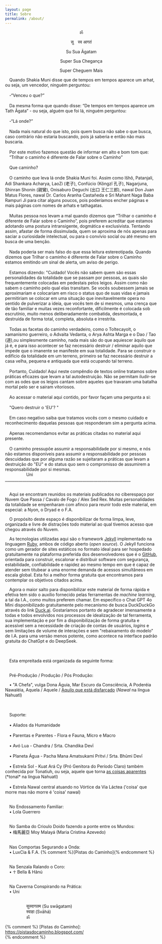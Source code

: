```yaml
---
layout: page
title: Sobre
permalink: /about/
---
```

<meta property="og:image" content="inf_thu.png"/>
<center>
<p>ॐ</p>
<p>सु स्व आगतं</p>
<p>Su Sua Āgatam</p>
<p>Super Sua Chegança</p>
<p>Super Cheguem Mais</p>
</center>
&emsp;Quando Shakia Muni disse que de tempos em tempos aparece um arhat, ou seja, um vencedor, ninguém perguntou:
<br /><br />&emsp;-“Venceu o que?”
<br /><br />&emsp;Da mesma forma que quando disse: “De tempos em tempos aparece um Tath Āgata” - ou seja, alguém que foi lá, ninguém perguntou:
<br /><br />&emsp;-“Lá onde?”
<br /><br />&emsp;Nada mais natural do que isto, pois quem busca não sabe o que busca, caso contrário não estaria buscando, pois já saberia e então não mais buscaria.
<br /><br />&emsp;Por este motivo fazemos questão de informar em alto e bom tom que:
<br />&emsp;“Trilhar o caminho é diferente de Falar sobre o Caminho”
<br /><br />&emsp;Que caminho?
<br /><br />&emsp;O caminho que leva lá onde Shakia Muni foi. Assim como Išhô, Patanjali, Adi Shankara Acharya, LaoZi (老子), Confúcio (Kǒngzǐ 孔子), Nagarjuna, Shinran Shonin (親鸞), Onisaburo Deguchi (出口 王仁三郎), nawal Don Juan Matus Flores, nawal Dr. Carlos Aranha Castañeda e Sri Mahant Naga Baba Rampuri Ji para citar alguns poucos, pois poderíamos encher páginas e mais páginas com nomes de arhats e tathagatas.
<br /><br />&emsp;Muitas pessoa nos levam a mal quando dizemos que “Trilhar o caminho é diferente de Falar sobre o Caminho”, pois preferem acreditar que estamos adotando uma postura intransigente, dogmática e exclusivista. Tentando assim, afastar de forma dissimulada, quem se aproxima de nós apenas para saciar a curiosidade intelectual, ou para o convívio social ou até mesmo em busca de uma benção.
<br /><br />&emsp;Nada poderia ser mais falso do que essa leitura estereotipada.
Quando dizemos que Trilhar o caminho é diferente de Falar sobre o Caminho estamos emitindo um sinal de alerta, um aviso de perigo.
<br /><br />&emsp;Estamos dizendo: "Cuidado! Vocês não sabem quem são essas personalidades da totalidade que se passam por pessoas, as quais são frequentemente colocadas em pedestais pelos leigos. Assim como não sabem o caminho pelo qual elas transitam. Se vocês soubessem jamais se aproximariam e colocariam em risco o status quo de suas vidas e jamais permitiriam se colocar em uma situação que inevitavelmente opera no sentido de pulverizar a ideia, que vocês tem de si mesmos, uma crença que de tão familiar e muitas vezes reconfortante, dificilmente é colocada sob escrutínio, muito menos deliberadamente combatida, desmontada, e destruída de forma total, completa, absoluta e irrestrita.
<br /><br />&emsp;Todas as facetas do caminho verdadeiro, como o Toltecayolt, o xamanismo guerreiro, o Advaita Vedanta, o Arya Ashta Marga e o Dao / Tao (道),ou simplesmente caminho, nada mais são do que aquiescer àquilo que já é, e para isso acontecer se faz necessário destruir / eliminar aquilo que impede que o imanente se manifeste em sua totalidade. Para se construir o edifício da totalidade em um terreno, primeiro se faz necessário destruir a casa velha, pequena e antiquada que está ocupando tal terreno.
<br /><br />&emsp;Portanto, Cuidado! Aqui neste compêndio de textos online tratamos sobre práticas eficazes que levam a tal autodestruição. Não se permitam iludir-se com as odes que os leigos cantam sobre aqueles que travaram uma batalha mortal pelo ser e sairam vitoriosos.
<br /><br />&emsp;Ao acessar o material aqui contido, por favor façam uma pergunta a si:
<br /><br />&emsp;"Quero destruir o 'EU'? "
<br /><br />&emsp;Em caso negativo saiba que tratamos vocês com o mesmo cuidado e reconhecimento daquelas pessoas que responderam sim a pergunta acima.
<br /><br />&emsp;Apenas recomendamos evitar as práticas citadas no material aqui presente.
<br /><br />&emsp;O caminho pressupõe assumir a responsabilidade por si mesmo, e nós
não estamos disponíveis para assumir a responsabilidade por pessoas descuidadas que por alguma razão se sujeitaram a práticas que levam a destruição do "EU" e do status quo sem o compromisso de assumirem a responsabilidade por si mesmas.
<br />&emsp;&emsp;&emsp;&emsp;&emsp;Uni<br />
_________________________________________________________________
<br /><br />


&emsp;Aqui se encontram reunidos os materiais publicados no ciberespaço por Nuvem Que Passa / Cavalo de Fogo / Alex Sed Rex.
Muitas personalidades da totalidade se empenharam com afinco para reunir todo este material, em especial: a Nyon, o Dryad e o F.A.

&emsp;O propósito deste espaço é disponibilizar de forma limpa, leve, organizada e livre de distrações todo material ao qual tivemos acesso que chegou através do Nuvem.

&emsp;As tecnologias utilizadas aqui são o framework [Jekyll] implementado na linguagem [Ruby], ambos de código aberto (*open source*). O Jekyll funciona como um gerador de sites estáticos no formato ideal para ser hospedado gratuitamente na plataforma preferida dos desenvolvedores que é o [GitHub], orientada para construir, escalonar e distribuir software com segurança, estabilidade, confiabilidade e rapidez ao mesmo tempo em que é capaz de atender sem titubear a uma enorme demanda de acessos simultâneos em escala global. Esta foi a melhor forma gratuita que encontramos para contemplar os objetivos citados acima.

&emsp;Agora o maior salto para disponibilizar este material de forma rápida e efetiva tem sido o auxílio fornecido pelas ferramentas de *machine learning*, a tal da I.A., como muitos preferem chamar. Em específico o Chat GPT 4o Mini disponibilizado gratuitamente pelo mecanismo de busca DuckDuckGo através do link [Duck.ai]. Gostaríamos portanto de agradecer imensamente a todas e todos envolvidos nos processos de idealização de tal ferramenta, sua implementação e por fim a disponibilização de forma gratuita e acessível sem a necessidade de criação de contas de usuários, *logins* e sem limitações de volume de interações e sem "rebaixamento do modelo" de I.A. para uma versão menos potente, como acontece na interface padrão gratuita do ChatGpt e do DeepSeek.

<br />
<br />&emsp;Esta empreitada está organizada da seguinte forma:

<br />&emsp;Pré-Produção / Produção / Pós Produção:

&emsp;• "A Chefa", vulga Dona Águia, Mar Escuro da Consciência, A Poderéia Nawaléia, Aquela / Aquele / <ins>Aquilo que está disfarçado</ins> (*Nawal* na língua Nahuatl)

<br />
<br />&emsp;Suporte:
<br />
<br />
&emsp;• Aliados da Humanidade
<br />
<br />&emsp;• Parentas e Parentes - Flora e Fauna, Micro e Macro
<br />
<br />&emsp;• Avó Lua - Chandra / Srta. Chandika Devī
<br />
<br />&emsp;• Planeta Água - Pacha Mana Amatsukami Pritvi / Srta. Bhūmi Devī
<br />
<br />&emsp;• Estrela Sol - Kuat Ará Cy (Pró Genitora do Período Claro) também conhecida por Tonatiuh, ou seja, aquele que torna <ins>as coisas aparentes</ins> (*tonal* na língua Nahuatl)
<br />
<br />&emsp;• Estrela Nawal central atuando no Vórtice da Via Láctea ('coisa' que morre mas não morre é 'coisa' nawal)

<br />&emsp;No Endossamento Familiar:
<br />&emsp;• Lola Guerrero

<br />&emsp;No Samba do Crioulo Doido fazendo a ponte entre os Mundos:
<br />&emsp;•  梅馬麗亞 Moy Malayá (Maria Cristina Azevedo)

<br />&emsp;Nas Comportas Segurando a Onda:
<br />&emsp;• LuxCia & F.A. {% comment %}[Pistas do Caminho]{% endcomment %}

<br />&emsp;Na Senzala Ralando o Coro:
<br />&emsp;• ☥ Bella & Hãnú

<br />&emsp;Na Caverna Conspirando na Prática:
<br />&emsp;• Uni

<br />&emsp;&emsp;&emsp;&emsp;&emsp;सुस्वागतम (Su swāgatam)
<br />&emsp;&emsp;&emsp;&emsp;&emsp;स्वाहा (Svāhá)
<br />&emsp;&emsp;&emsp;&emsp;&emsp;ॐ


[Jekyll]:    https://jekyllrb.com/
[Ruby]:      https://www.ruby-lang.org/pt/
[GitHub]:    https://github.com/github
[Duck.ai]:    https://duck.ai
{% comment %} 
 [Pistas do Caminho]: https://pistasdocaminho.blogspot.com/   
{% endcomment %}

